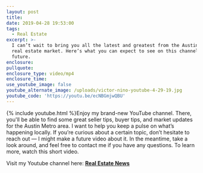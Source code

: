 ```yaml
---
layout: post
title:
date: 2019-04-28 19:53:00
tags:
  - Real Estate
excerpt: >-
  I can’t wait to bring you all the latest and greatest from the Austin Metro
  real estate market. Here’s what you can expect to see on this channel in the
  future.
enclosure:
pullquote:
enclosure_type: video/mp4
enclosure_time:
use_youtube_image: false
youtube_alternate_image: /uploads/victor-nino-youtube-4-29-19.jpg
youtube_code: 'https://youtu.be/ecNBGmjwQBU'
---
```


{% include youtube.html %}Enjoy my brand-new YouTube channel. There, you'll be able to find some great seller tips, buyer tips, and market updates for the Austin Metro area. I want to help you keep a pulse on what’s happening locally. If you’re curious about a certain topic, don’t hesitate to reach out — I might make a future video about it. In the meantime, take a look around, and feel free to contact me if you have any questions. To learn more, watch this short video. 

Visit my Youtube channel here: <u><strong><a target="_blank" href="https://www.youtube.com/channel/UCsaXJHaGrJApct9tkQc5D0w">Real Estate News</a></strong></u>